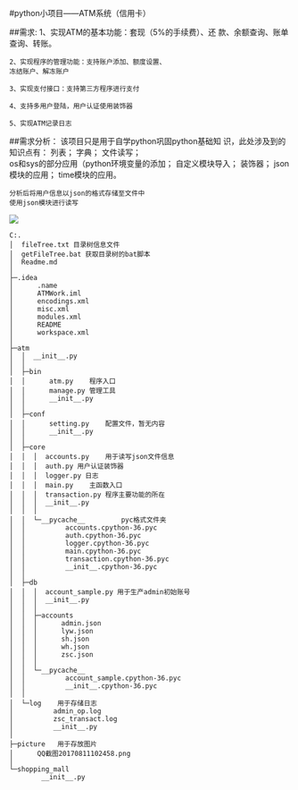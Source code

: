 #python小项目——ATM系统（信用卡）


##需求:
	1、实现ATM的基本功能：套现（5%的手续费）、还
	款、余额查询、账单查询、转账。

	2、实现程序的管理功能：支持账户添加、额度设置、
	冻结账户、解冻账户

	3、实现支付接口：支持第三方程序进行支付

	4、支持多用户登陆，用户认证使用装饰器

	5、实现ATM记录日志

##需求分析：
	该项目只是用于自学python巩固python基础知
	识，此处涉及到的知识点有：
	列表；
	字典；
	文件读写；	
	os和sys的部分应用（python环境变量的添加；
	自定义模块导入；
	装饰器；
	json模块的应用；
	time模块的应用。

	分析后将用户信息以json的格式存储至文件中
	使用json模块进行读写


![](http://i.imgur.com/6GnW42I.png)

	C:.
	│  fileTree.txt 目录树信息文件
	│  getFileTree.bat 获取目录树的bat脚本
	│  Readme.md	
	│  
	├─.idea
	│      .name
	│      ATMWork.iml
	│      encodings.xml
	│      misc.xml
	│      modules.xml
	│      README
	│      workspace.xml
	│      
	├─atm
	│  │  __init__.py
	│  │  
	│  ├─bin
	│  │      atm.py	程序入口
	│  │      manage.py	管理工具
	│  │      __init__.py
	│  │      
	│  ├─conf
	│  │      setting.py	配置文件，暂无内容
	│  │      __init__.py
	│  │      
	│  ├─core
	│  │  │  accounts.py	用于读写json文件信息
	│  │  │  auth.py 用户认证装饰器
	│  │  │  logger.py 日志
	│  │  │  main.py	主函数入口
	│  │  │  transaction.py	程序主要功能的所在
	│  │  │  __init__.py
	│  │  │  
	│  │  └─__pycache__ 		pyc格式文件夹
	│  │          accounts.cpython-36.pyc
	│  │          auth.cpython-36.pyc
	│  │          logger.cpython-36.pyc
	│  │          main.cpython-36.pyc
	│  │          transaction.cpython-36.pyc
	│  │          __init__.cpython-36.pyc
	│  │          
	│  ├─db
	│  │  │  account_sample.py 用于生产admin初始账号
	│  │  │  __init__.py
	│  │  │  
	│  │  ├─accounts
	│  │  │      admin.json
	│  │  │      lyw.json
	│  │  │      sh.json
	│  │  │      wh.json
	│  │  │      zsc.json
	│  │  │      
	│  │  └─__pycache__
	│  │          account_sample.cpython-36.pyc
	│  │          __init__.cpython-36.pyc
	│  │          
	│  └─log	用于存储日志
	│          admin_op.log
	│          zsc_transact.log
	│          __init__.py
	│          
	├─picture	用于存放图片
	│      QQ截图20170811102458.png
	│      
	└─shopping_mall
	        __init__.py
        
	

	
	